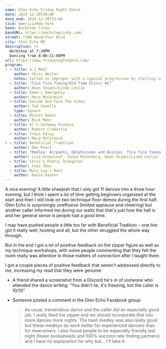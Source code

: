 ```yaml
---
name: Glen Echo Friday Night Dance
date: 2024-12-20T20:00
date_end: 2024-12-20T23:00
tzid: America/New_York
band: Backstep Cindy
bandURL: https://backstepcindy.com/
street: 7300 MacArthur Blvd
city: Glen Echo MD
description: |+
  Workshop at 7:30PM  
  Dancing from 8:00–11:00PM
url: https://www.fridaynightdance.com/
program:
- - title: A-1 Reel
    author: Chris Weiler
    notes: Called as improper with a typical progression by starting in A2
  - title: "Tica Tica Timing/Old Time Elixir #2"
    author: Dean Snipes/Linda Leslie
  - title: Emma's Emergency
    author: Maia McCormick
  - title: Dosido And Face The Sides
    author: Ted Sanella
    type: Square
  - title: Rockin Robin
    author: Rick Mohr
  - title: Al's Safeway Produce
    author: Robert Cromartie
  - title: Train Delay
    author: Maia McCormick
- - title: Beneficial Tradition
    author: Dan Pearl
  - title: "Medley: Airpants, Delphiniums and Daisies, Tica Tica Timing/Old Time Elixir #2"
    author: Lisa Greenleaf, Tanya Rotenberg, Dean Snipes/Linda Leslie
  - title: Chris's Poetic Orangutan
    author: Yoyo Zhou
  - title: Mary Cay's Reel
    author: David Kaynor
---
```


A nice evening! A little sheepish that I only got 11 dances into a three hour evening, but I think I spent a lot of time getting beginners organized at the start and then I still took on two technique floor demos during the first half. Glen Echo is surprisingly uneffusive (limited applause and cheering) but another caller informed me during our waltz that that's just how the hall is and her general sense is people had a good time.

I may have pushed people a little too far with Beneficial Tradition – one line got it really well, hooting and all, but the other struggled the whole way through.

But in the end I got a lot of positive feedback on the zipper figure as well as my technique workshops, with some people commenting that they felt the room really was attentive to those matters of connection after I taught them.

I got a couple pieces of positive feedback that weren't addressed directly to me, increasing my read that they were genuine:

- A friend shared a screenshot from a Discord he's in of someone who attended the dance writing: "You didn't lie, it's freezing, but the caller is 10/10"
- Someone posted a comment in the Glen Echo Facebook group:
  
  > As usual, tremendous dance and the caller did an especially good job. I really liked the zipper and we should incorporate that into more dances more nights. The hash medley was also really good but these medleys do work better for experienced dancers than for newcomers. I also found people to be especially friendly last night (fewer bookaheads and 100% success rate finding partners) and I have no explanation for why but... I'll take it.
